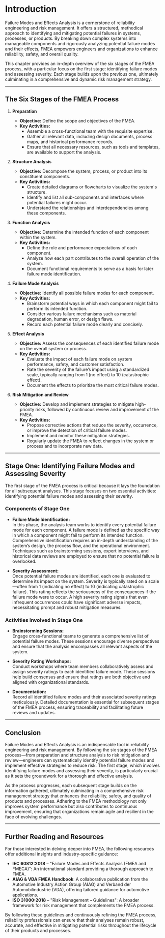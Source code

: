 # Introduction

Failure Modes and Effects Analysis  is a cornerstone of reliability engineering and risk management. It offers a structured, methodical approach to identifying and mitigating potential failures in systems, processes, or products. By breaking down complex systems into manageable components and rigorously analyzing potential failure modes and their effects, FMEA empowers engineers and organizations to enhance reliability, safety, and overall quality.

This chapter provides an in-depth overview of the six stages of the FMEA process, with a particular focus on the first stage: identifying failure modes and assessing severity. Each stage builds upon the previous one, ultimately culminating in a comprehensive and dynamic risk management strategy.

---

## The Six Stages of the FMEA Process

1. **Preparation**  
   - **Objective:** Define the scope and objectives of the FMEA.  
   - **Key Activities:**  
     - Assemble a cross-functional team with the requisite expertise.  
     - Gather all relevant data, including design documents, process maps, and historical performance records.  
     - Ensure that all necessary resources, such as tools and templates, are available to support the analysis.

2. **Structure Analysis**  
   - **Objective:** Decompose the system, process, or product into its constituent components.  
   - **Key Activities:**  
     - Create detailed diagrams or flowcharts to visualize the system's structure.  
     - Identify and list all sub-components and interfaces where potential failures might occur.  
     - Understand the relationships and interdependencies among these components.

3. **Function Analysis**  
   - **Objective:** Determine the intended function of each component within the system.  
   - **Key Activities:**  
     - Define the role and performance expectations of each component.  
     - Analyze how each part contributes to the overall operation of the system.  
     - Document functional requirements to serve as a basis for later failure mode identification.

4. **Failure Mode Analysis**  
   - **Objective:** Identify all possible failure modes for each component.  
   - **Key Activities:**  
     - Brainstorm potential ways in which each component might fail to perform its intended function.  
     - Consider various failure mechanisms such as material degradation, human error, or design flaws.  
     - Record each potential failure mode clearly and concisely.

5. **Effect Analysis**  
   - **Objective:** Assess the consequences of each identified failure mode on the overall system or process.  
   - **Key Activities:**  
     - Evaluate the impact of each failure mode on system performance, safety, and customer satisfaction.  
     - Rate the severity of the failure’s impact using a standardized scale, typically ranging from 1 (no effect) to 10 (catastrophic effect).  
     - Document the effects to prioritize the most critical failure modes.

6. **Risk Mitigation and Review**  
   - **Objective:** Develop and implement strategies to mitigate high-priority risks, followed by continuous review and improvement of the FMEA.  
   - **Key Activities:**  
     - Propose corrective actions that reduce the severity, occurrence, or improve the detection of critical failure modes.  
     - Implement and monitor these mitigation strategies.  
     - Regularly update the FMEA to reflect changes in the system or process and to incorporate new data.

---

## Stage One: Identifying Failure Modes and Assessing Severity

The first stage of the FMEA process is critical because it lays the foundation for all subsequent analyses. This stage focuses on two essential activities: identifying potential failure modes and assessing their severity.

### Components of Stage One

- **Failure Mode Identification:**  
  In this phase, the analysis team works to identify every potential failure mode for each component. A failure mode is defined as the specific way in which a component might fail to perform its intended function. Comprehensive identification requires an in-depth understanding of the system’s design, the process flow, and the operational environment. Techniques such as brainstorming sessions, expert interviews, and historical data reviews are employed to ensure that no potential failure is overlooked.

- **Severity Assessment:**  
  Once potential failure modes are identified, each one is evaluated to determine its impact on the system. Severity is typically rated on a scale—often from 1 (indicating no effect) to 10 (indicating catastrophic failure). This rating reflects the seriousness of the consequences if the failure mode were to occur. A high severity rating signals that even infrequent occurrences could have significant adverse impacts, necessitating prompt and robust mitigation measures.

### Activities Involved in Stage One

- **Brainstorming Sessions:**  
  Engage cross-functional teams to generate a comprehensive list of potential failure modes. These sessions encourage diverse perspectives and ensure that the analysis encompasses all relevant aspects of the system.

- **Severity Rating Workshops:**  
  Conduct workshops where team members collaboratively assess and assign severity ratings to each identified failure mode. These sessions help build consensus and ensure that ratings are both objective and aligned with organizational standards.

- **Documentation:**  
  Record all identified failure modes and their associated severity ratings meticulously. Detailed documentation is essential for subsequent stages of the FMEA process, ensuring traceability and facilitating future reviews and updates.

---

## Conclusion

Failure Modes and Effects Analysis  is an indispensable tool in reliability engineering and risk management. By following the six stages of the FMEA process—from preparation and structure analysis to risk mitigation and review—engineers can systematically identify potential failure modes and implement effective strategies to reduce risk. The first stage, which involves identifying failure modes and assessing their severity, is particularly crucial as it sets the groundwork for a thorough and effective analysis.

As the process progresses, each subsequent stage builds on the information gathered, ultimately culminating in a comprehensive risk management strategy that enhances the reliability, safety, and quality of products and processes. Adhering to the FMEA methodology not only improves system performance but also contributes to continuous improvement, ensuring that organizations remain agile and resilient in the face of evolving challenges.

---

## Further Reading and Resources

For those interested in delving deeper into FMEA, the following resources offer additional insights and industry-specific guidance:

- **IEC 60812:2018** – "Failure Modes and Effects Analysis (FMEA and FMECA)": An international standard providing a thorough approach to FMEA.
- **AIAG & VDA FMEA Handbook**: A collaborative publication from the Automotive Industry Action Group (AIAG) and Verband der Automobilindustrie (VDA), offering tailored guidance for automotive applications.
- **ISO 31000:2018** – "Risk Management – Guidelines": A broader framework for risk management that complements the FMEA process.

By following these guidelines and continuously refining the FMEA process, reliability professionals can ensure that their analyses remain robust, accurate, and effective in mitigating potential risks throughout the lifecycle of their products and processes.